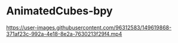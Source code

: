# AnimatedCubes-bpy

https://user-images.githubusercontent.com/96312583/149619868-371af23c-992a-4e18-8e2a-7630213f29f4.mp4

